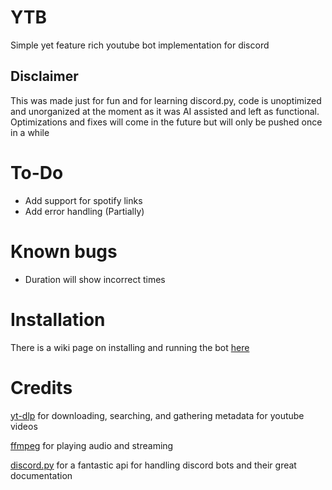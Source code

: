 # YTB
Simple yet feature rich youtube bot implementation for discord

## Disclaimer
This was made just for fun and for learning discord.py, code is unoptimized and unorganized at the moment as it was AI assisted and left as functional. Optimizations and fixes will come in the future but will only be pushed once in a while

# To-Do
- Add support for spotify links
- Add error handling (Partially)

# Known bugs
- Duration will show incorrect times

# Installation
There is a wiki page on installing and running the bot [here](https://github.com/Hsky17/YTB/wiki/Installation)

# Credits
[yt-dlp](https://github.com/yt-dlp/yt-dlp) for downloading, searching, and gathering metadata for youtube videos

[ffmpeg](https://github.com/FFmpeg/FFmpeg) for playing audio and streaming 

[discord.py](https://discordpy.readthedocs.io/en/stable/#) for a fantastic api for handling discord bots and their great documentation
